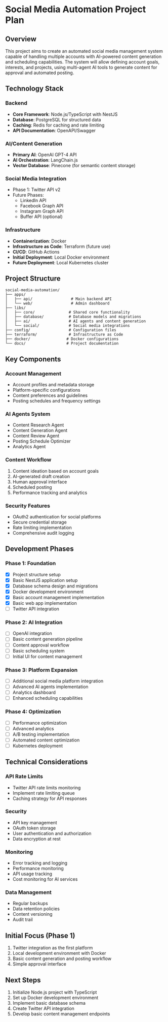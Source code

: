 # Social Media Automation Project Plan

## Overview

This project aims to create an automated social media management system capable of handling multiple accounts with AI-powered content generation and scheduling capabilities. The system will allow defining account goals, interests, and projects, using multi-agent AI tools to generate content for approval and automated posting.

## Technology Stack

### Backend

- **Core Framework**: Node.js/TypeScript with NestJS
- **Database**: PostgreSQL for structured data
- **Caching**: Redis for caching and rate limiting
- **API Documentation**: OpenAPI/Swagger

### AI/Content Generation

- **Primary AI**: OpenAI GPT-4 API
- **AI Orchestration**: LangChain.js
- **Vector Database**: Pinecone (for semantic content storage)

### Social Media Integration

- Phase 1: Twitter API v2
- Future Phases:
  - LinkedIn API
  - Facebook Graph API
  - Instagram Graph API
  - Buffer API (optional)

### Infrastructure

- **Containerization**: Docker
- **Infrastructure as Code**: Terraform (future use)
- **CI/CD**: GitHub Actions
- **Initial Deployment**: Local Docker environment
- **Future Deployment**: Local Kubernetes cluster

## Project Structure

```
social-media-automation/
├── apps/
│   ├── api/                 # Main backend API
│   └── web/                 # Admin dashboard
├── libs/
│   ├── core/               # Shared core functionality
│   ├── database/           # Database models and migrations
│   ├── ai/                 # AI agents and content generation
│   └── social/             # Social media integrations
├── config/                 # Configuration files
├── terraform/              # Infrastructure as Code
├── docker/                # Docker configurations
└── docs/                  # Project documentation
```

## Key Components

### Account Management

- Account profiles and metadata storage
- Platform-specific configurations
- Content preferences and guidelines
- Posting schedules and frequency settings

### AI Agents System

- Content Research Agent
- Content Generation Agent
- Content Review Agent
- Posting Schedule Optimizer
- Analytics Agent

### Content Workflow

1. Content ideation based on account goals
2. AI-generated draft creation
3. Human approval interface
4. Scheduled posting
5. Performance tracking and analytics

### Security Features

- OAuth2 authentication for social platforms
- Secure credential storage
- Rate limiting implementation
- Comprehensive audit logging

## Development Phases

### Phase 1: Foundation

- [x] Project structure setup
- [x] Basic NestJS application setup
- [x] Database schema design and migrations
- [x] Docker development environment
- [x] Basic account management implementation
- [x] Basic web app implementation
- [ ] Twitter API integration

### Phase 2: AI Integration

- [ ] OpenAI integration
- [ ] Basic content generation pipeline
- [ ] Content approval workflow
- [ ] Basic scheduling system
- [ ] Initial UI for content management

### Phase 3: Platform Expansion

- [ ] Additional social media platform integration
- [ ] Advanced AI agents implementation
- [ ] Analytics dashboard
- [ ] Enhanced scheduling capabilities

### Phase 4: Optimization

- [ ] Performance optimization
- [ ] Advanced analytics
- [ ] A/B testing implementation
- [ ] Automated content optimization
- [ ] Kubernetes deployment

## Technical Considerations

### API Rate Limits

- Twitter API rate limits monitoring
- Implement rate limiting queue
- Caching strategy for API responses

### Security

- API key management
- OAuth token storage
- User authentication and authorization
- Data encryption at rest

### Monitoring

- Error tracking and logging
- Performance monitoring
- API usage tracking
- Cost monitoring for AI services

### Data Management

- Regular backups
- Data retention policies
- Content versioning
- Audit trail

## Initial Focus (Phase 1)

1. Twitter integration as the first platform
2. Local development environment with Docker
3. Basic content generation and posting workflow
4. Simple approval interface

## Next Steps

1. Initialize Node.js project with TypeScript
2. Set up Docker development environment
3. Implement basic database schema
4. Create Twitter API integration
5. Develop basic content management endpoints
